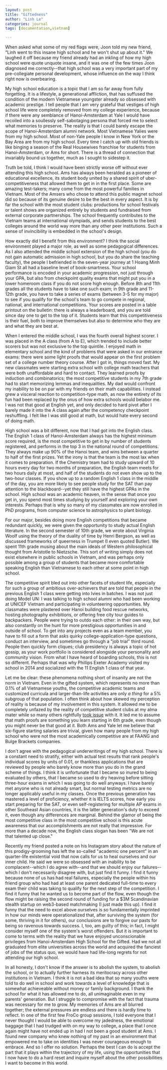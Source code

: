```yaml
---
layout: post
title: "Giftedness"
author: "Linh Le"
categories: journal
tags: [documentation,vietnam]

---
```

When asked what some of my red flags were, Joon told my new friend, "Linh went to this insane high school and he won't shut up about it." We laughed it off because my friend already had an inkling of how my high school were quote unquote insane, and it was one of the few times Joon diagnosed me correctly--that high school was a very important part of my pre-collegiate personal development, whose influence on the way I think right now is overbearing.

My high school education is a topic that I am so far away from fully forgetting. It is a lifestyle, a generational affliction, that has suffused the condition of the modern Vietnamese youngster already so obsessed with academic prestige. I tell people that I am very grateful that vestiges of high school life were completely removed from my college experience, because if there were any semblance of Hanoi-Amsterdam at Yale I would have recoiled into a soullessly self-sabotaging persona that forced me to select what memories to preserve. The reality is that I could barely escape the scope of Hanoi-Amsterdam alumni network. Most Vietnamese Yalies were from my high school. Most of non-Yale people I know in New York or the Bay Area are from my high school. Every time I catch up with old friends is like binging a season of the Real Housewives franchise for students from Hanoi-Amsterdam, or Ams for short. There is a thread of connection that invariably bound us together, much as I sought to sidestep it.

Truth be told, I think I would have been strictly worse off without ever attending this high school. Ams has always been heralded as a pioneer of educational excellence, its student body united by a shared spirit of uber-competitiveness that allowed them to get in in the first place. Some are amazing test-takers; many come from the most powerful families in Vietnam. Most of the Amsers who chose to attend this public magnet school did so because of its genuine desire to be the best in every aspect. It is by far the school with the most student clubs: productions for school festivals or talent shows are organized entirely by students and fundraised from external corporate partnerships. The school frequently contributes to the Vietnam teams at international olympiads, and sends students to the best colleges around the world way more than any other peer institutions. Such a sense of invincibility is embedded in the school's design.

How exactly did I benefit from this environment? I think the social environment played a major role, as well as some pedagogical differences. As I also attended the middle school extension of the high school (you do not gain automatic admission in high school, but you do share the teaching faculty), the people I befriended in the seven-year journey at 1 Hoang Minh Giam St all had a baseline level of book-smartness. Your school performance is encoded in your academic progression, not just through your GPA, but also from checkpoint quality exams that might put you in a lower homeroom class if you do not score high enough. Before 8th and 11th grades all the students have to take one such exam; in 9th grade and 11-12th grade, you have to take a series of exams (between 3-5 for my major) to see if you qualify for the school's team to go compete in regional, national, and international competitions. Your scores are posted in a table printout on the bulletin: there is always a leaderboard, and you are told since day one to get to the top of it. Students learn that this competitiveness is their fuel, both to improve themselves but also to determine who they are and what they are best at.

When I entered the middle school, I was the fourth overall highest scorer. I was placed in the A class (from A to E), which trended to include better scorers but was not exclusive to the top quintile. I enjoyed math in elementary school and the kind of problems that were asked in our entrance exams: there were some light proofs that would appear on the first problem set of a college number theory course. After I got in, things moved fast. My new classmates were starting extra school with college math teachers that were both unaffordable and hard to contact. They learned proofs by induction and combinatorics; the most competitive students in my 7th grade had to start memorizing lemmas and inequalities. My dad would confront my inability to be on par with my friends on their math capabilities. I instead grew a visceral reaction to competition-type math, as now the entirety of its fun had been replaced by the onus of how extra schools would belabor me. I was not that good at English yet, and only decided to hard pivot after I barely made it into the A class again after the competency checkpoint reshuffling. I felt like I was still good at math, but would hate every second of doing math.

High school was a bit different, now that I had got into the English class. The English 1 class of Hanoi-Amsterdam always has the highest minimum score required, is the most competitive to get in by number of students registered, and performs in the top 3 in the national round of competitions. They always make up 90% of the Hanoi team, and wins between a quarter to half of the first prizes. Yet the irony is that the team is the most lax when it comes to preparation. If the Chemistry team had to study upward of 10 hours every day for two months of preparation, the English team meets for two hours daily at most, and half of the students do not even show up to the two-hour classes. If you show up to a random English 1 class in the middle of the day, you are more likely to see people study for the SAT than pay attention to the blackboard--yet they still have the highest GPAs in the school. High school was an academic heaven, in the sense that once you get in, you spend most times studying by yourself and exploring your own interests. Perhaps that is why so many of my classmates are now enrolled in PhD programs, from computer science to astrophysics to plant biology.

For our major, besides doing more English competitions that became redundant quickly, we were given the opportunity to study actual English literature. In the second semester of 10th grade, we wrote about Virginia Woolf using the theory of the duality of time by Henri Bergson, as well as discussed frameworks of queerness in Trumpet (I even quoted Butler). We spent 11th grade musing about the main ideals of Western philosophical thought from Aristotle to Nietzsche. This sort of writing simply does not exist elsewhere in public schools in Vietnam, and was perhaps only possible among a group of students that became more comfortable speaking English than Vietnamese to each other at some point in high school. 

The competitive spirit bled out into other facets of student life, especially for such a group of ambitious over-achievers that are told that people in the previous English 1 class were getting into Ivies in batches. I was not just doing Model UN: I was talking to high school alumni who had been working at UNICEF Vietnam and participating in volunteering opportunities. My classmates were plastered over Hanoi building food rescue networks, hosting photography exhibitions, or offering free city tour guides to backpackers. People were trying to outdo each other: in their own way, but also constantly on the hunt for more prestigious opportunities in and outside of school. To get into any projects even as a team member, you have to fill out a form that asks quirky college-application-type questions, conduct an interview, and sometimes go through a "job trial" third round. People then quickly form cliques; club presidency is always a topic of hot gossip, as your work portfolio is considered alongside your personality and community vision. From what I have heard of boarding schools, this is not so different. Perhaps that was why Phillips Exeter Academy visited my school in 2014 and socialized with the 11 English 1 class of that year.

Let me be clear: these phenomena nothing short of insanity are not the norm in Vietnam. Even in the gifted system, which represents no more than 0.1% of all Vietnamese youths, the competitive academic teams and customized curricula and larger-than-life activities are only <em>a thing</em> for a 5% subgroup of that population. I often think about how skewed my perception of reality is because of my involvement in this system. It allowed me to be completely unfazed by the reality of competitive student clubs at my alma mater while so many others rightfully [took issue](https://www.theatlantic.com/ideas/archive/2023/09/yale-college-undergrad-clubs-competitive/675219/?fbclid=IwAR1YzQaOHyTSx7pEZqeztqHe-a3KC_tqXHBhVRhJX9jchhXNbkvzLMFwQ-4) with it. It led me to assume that math proofs are something you learn starting in 6th grade, even though you might never be that good at it. Both Ams and Yale let me believe that six-figure starting salaries are trivial, given how many people from my high school who were not the most academically competitive are at FAANG and Bulge Brackets companies.

I don't agree with the pedagogical underwritings of my high school. There is a constant need to stratify, either with actual test results that rank people's individual scores by units of 0.01, or thankless applications that are reviewed by people who barely know more than you do in the grand scheme of things. I think it is unfortunate that I became so inured to being evaluated by others, that I became so used to dry heaving before sitting three-hour exams in which I was going to do well anyways. I have barely met anyone who is not already smart, but normal testing metrics are no longer applicably useful in my classes. Once the previous generation has mastered a level of proficiency, whether it is IELTS scores, how early you start preparing for the SAT, or even self-registering for multiple AP exams in other Southeast Asian countries, it is the latter generation's duty to exceed it, even though any differences are marginal. Behind the glamor of being the most competitive class in the most competitive school is this acute awareness that our accomplishments are not really that impressive. For more than a decade now, the English class slogan has been "We are not that talented up close."

Recently my friend posted a note on his Instagram story about the nature of this prodigy-grooming has left the so-called "academic one percent" in an quarter-life existential void that now calls for us to heal ourselves and our inner child. He said we were so obsessed with an inability to be complacent--which I do agree with--and that we should enjoy our failures--which I don't necessarily disagree with, but just find it funny. I find it funny because none of us has had real failures, especially the people within his friend group who had had at least one parent dedicated full-time to every exam their child was taking to qualify for the next step of the competition. I find it funny that he wanted us to become part of the flow, even though the flow might be raising the second round of funding for a $3M Scandinavian stealth startup on web3-based matchmaking (I just made this up). I find it funny that the need to excel above ourselves is so fundamentally imprinted in how our minds were operationalized that, after surviving the system (for some, thriving in it for others), our conclusions are to forgive our pasts for being so ravenous towards success. I, too, am guilty of this; in fact, I might consider myself one of the system's worst offenders. But it is important to come to terms with the reality that we have enjoyed unconscionable privileges from Hanoi-Amsterdam High School for the Gifted. Had we not all graduated from elite universities across the world and acquired the fanciest of jobs of the status quo, we would have had life-long regrets for not attending our high school.

In all honesty, I don't know if the answer is to abolish the system, to abolish the school, or to actually further harness its meritocracy across other institutions in Vietnam. I think it is not a bad idea that so many youths were told to do well in school and work towards a level of knowledge that is somewhat achieveable without money or family background. I thank the school for what it has allowed me to do, all unimaginable even in my parents' generation. But I struggle to compromise with the fact that trauma was necessary for me to grow. My memories of Ams are all blurred together; the external pressures are endless and there is hardly time to reflect. In one of the first few FroCo group sessions, I told everyone that I never thought I would be able to overcome my jadedness, the emotional baggage that I had trudged with on my way to college, a place that I once again might have not ended up in had I not been a good student at Ams. I found new company who knew nothing of my past in an environment that empowered me to take on identities I was never courageous enough to embrace. And so I offer no solution. Perhaps the best I can do is accept the part that it plays within the trajectory of my life, using the opportunities that I now have to do a hard reset and inquire myself about the other possibilities I want to become in this world.